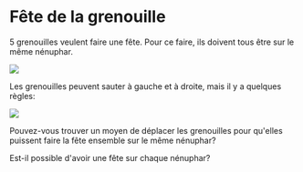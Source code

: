 # Fête de la grenouille

5 grenouilles veulent faire une fête. Pour ce faire, ils doivent tous être sur le même nénuphar.

![](https://github.com/supportingami/sami-maths-club/blob/master/maths-club-pack/images/frog-party-1.png?raw=true)

Les grenouilles peuvent sauter à gauche et à droite, mais il y a quelques règles:

![](https://github.com/supportingami/sami-maths-club/blob/master/maths-club-pack/images/frog-party-2.png?raw=true)

Pouvez-vous trouver un moyen de déplacer les grenouilles pour qu'elles puissent faire la fête ensemble sur le même nénuphar?

Est-il possible d'avoir une fête sur chaque nénuphar?


